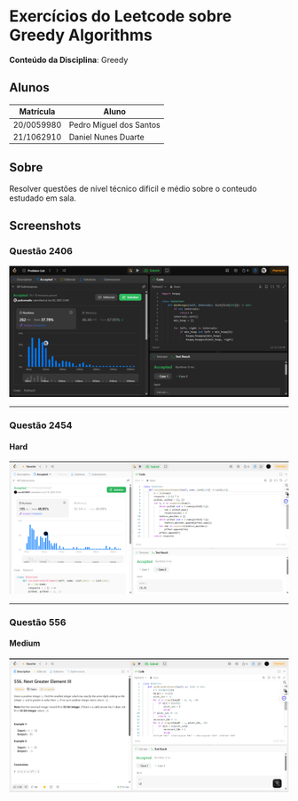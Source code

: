 # Exercícios do Leetcode sobre Greedy Algorithms

**Conteúdo da Disciplina**: Greedy<br>

## Alunos
|Matrícula | Aluno |
| -- | -- |
| 20/0059980  | Pedro Miguel dos Santos |
| 21/1062910  |  Daniel Nunes Duarte |

## Sobre

Resolver questões de nível técnico dificil e médio sobre o conteudo estudado em sala.

## Screenshots

### Questão 2406

![Resultado da Questão 2406](./imgs/result-Q-2406.png)

---
### Questão 2454
#### Hard
![Resultado da Questão 2406](./imgs/result_Q2454.png)

---
### Questão 556
#### Medium

![Resultado da Questão 2406](./imgs/result_Q556.png)

